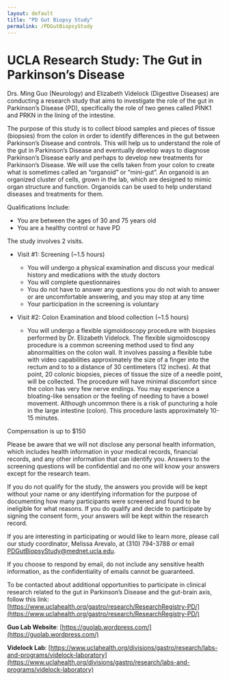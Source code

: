 ```yaml
---
layout: default
title: "PD Gut Biopsy Study"
permalink: /PDGutBiopsyStudy
---
```



# UCLA Research Study: The Gut in Parkinson’s Disease

Drs. Ming Guo (Neurology) and Elizabeth Videlock (Digestive Diseases) are conducting a research study that aims to investigate the role of the gut in Parkinson’s Disease (PD), specifically the role of two genes called PINK1 and PRKN in the lining of the intestine.

The purpose of this study is to collect blood samples and pieces of tissue (biopsies) from the colon in order to identify differences in the gut between Parkinson’s Disease and controls. This will help us to understand the role of the gut in Parkinson’s Disease and eventually develop ways to diagnose Parkinson’s Disease early and perhaps to develop new treatments for Parkinson’s Disease. We will use the cells taken from your colon to create what is sometimes called an “organoid” or “mini-gut”.  An organoid is an organized cluster of cells, grown in the lab, which are designed to mimic organ structure and function. Organoids can be used to help understand diseases and treatments for them. 

Qualifications Include:
* You are between the ages of 30 and 75 years old
* You are a healthy control or have PD

The study involves 2 visits.

* Visit #1: Screening (~1.5 hours)
    * You will undergo a physical examination and discuss your medical history and medications with the study doctors
    * You will complete questionnaires 
    * You do not have to answer any questions you do not wish to answer or are uncomfortable answering, and you may stop at any time
    * Your participation in the screening is voluntary

* Visit #2: Colon Examination and blood collection (~1.5 hours)
    * You will undergo a flexible sigmoidoscopy procedure with biopsies performed by Dr. Elizabeth Videlock. The flexible sigmoidoscopy procedure is a common screening method used to find any abnormalities on the colon wall. It involves passing a flexible tube with video capabilities approximately the size of a finger into the rectum and to to a distance of 30 centimeters (12 inches). At that point, 20 colonic biopsies, pieces of tissue the size of a needle point, will be collected. The procedure will have minimal discomfort since the colon has very few nerve endings. You may experience a bloating-like sensation or the feeling of needing to have a bowel movement. Although uncommon there is a risk of puncturing a hole in the large intestine (colon). This procedure lasts approximately 10-15 minutes.

Compensation is up to $150

Please be aware that we will not disclose any personal health information, which includes health information in your medical records, financial records, and any other information that can identify you. Answers to the screening questions will be confidential and no one will know your answers except for the research team. 

If you do not qualify for the study, the answers you provide will be kept without your name or any identifying information for the purpose of documenting how many participants were screened and found to be ineligible for what reasons. If you do qualify and decide to participate by signing the consent form, your answers will be kept within the research record.

If you are interesting in participating or would like to learn more, please call our study coordinator, Melissa Arevalo, at (310) 794-3788 or email PDGutBiopsyStudy@mednet.ucla.edu.

If you choose to respond by email, do not include any sensitive health information, as the confidentiality of emails cannot be guaranteed.


To be contacted about additional opportunities to participate in clinical research related to the gut in Parkinson’s Disease and the gut-brain axis, follow this link: [https://www.uclahealth.org/gastro/research/ResearchRegistry-PD/](https://www.uclahealth.org/gastro/research/ResearchRegistry-PD/)


**Guo Lab Website**: [https://guolab.wordpress.com/](https://guolab.wordpress.com/)

**Videlock Lab**: [https://www.uclahealth.org/divisions/gastro/research/labs-and-programs/videlock-laboratory](https://www.uclahealth.org/divisions/gastro/research/labs-and-programs/videlock-laboratory)

